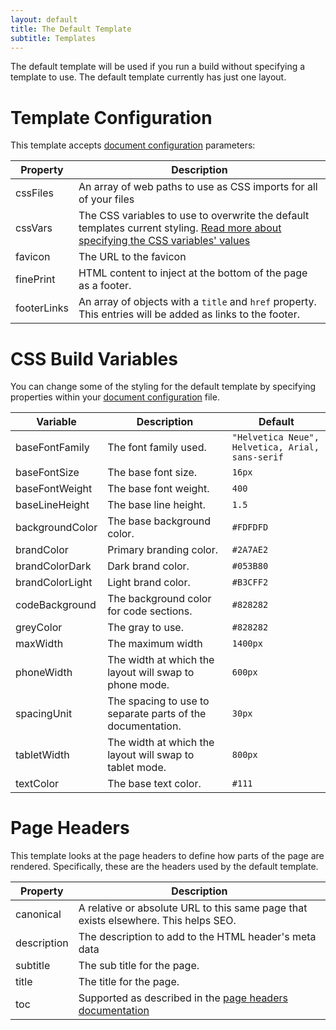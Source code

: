 ```yaml
---
layout: default
title: The Default Template
subtitle: Templates
---
```


The default template will be used if you run a build without specifying a template to use. The default template currently has just one layout.

# Template Configuration

This template accepts [document configuration](../create-site/configuration.md) parameters:

| Property | Description |
| -------- | ----------- |
| cssFiles | An array of web paths to use as CSS imports for all of your files |
| cssVars | The CSS variables to use to overwrite the default templates current styling. [Read more about specifying the CSS variables' values](#css-build-variables) |
| favicon | The URL to the favicon |
| finePrint | HTML content to inject at the bottom of the page as a footer. |
| footerLinks | An array of objects with a `title` and `href` property. This entries will be added as links to the footer. |

# CSS Build Variables

You can change some of the styling for the default template by specifying properties within your [document configuration](../create-site/configuration.md) file.

| Variable | Description | Default |
| -------- | ----------- | ------- |
| baseFontFamily | The font family used. | `"Helvetica Neue", Helvetica, Arial, sans-serif` |
| baseFontSize | The base font size. | `16px` |
| baseFontWeight | The base font weight. | `400` |
| baseLineHeight | The base line height. | `1.5` |
| backgroundColor | The base background color. | `#FDFDFD` |
| brandColor | Primary branding color. | `#2A7AE2` |
| brandColorDark | Dark brand color. | `#053B80` |
| brandColorLight | Light brand color. | `#B3CFF2` |
| codeBackground | The background color for code sections. | `#828282` |
| greyColor | The gray to use. | `#828282` |
| maxWidth | The maximum width | `1400px` |
| phoneWidth | The width at which the layout will swap to phone mode. | `600px` |
| spacingUnit | The spacing to use to separate parts of the documentation. | `30px` |
| tabletWidth | The width at which the layout will swap to tablet mode. | `800px` |
| textColor | The base text color. | `#111` |

# Page Headers

This template looks at the page headers to define how parts of the page are rendered. Specifically, these are the headers used by the default template.

| Property | Description |
| -------- | ----------- |
| canonical | A relative or absolute URL to this same page that exists elsewhere. This helps SEO. |
| description | The description to add to the HTML header's meta data |
| subtitle | The sub title for the page. |
| title | The title for the page. |
| toc | Supported as described in the [page headers documentation](../create-site/pages.md#headers) |
